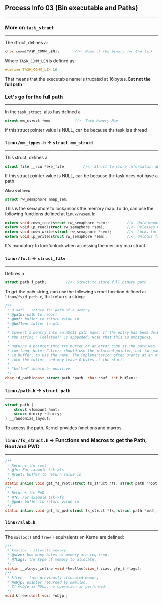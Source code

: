 ## Process Info 03 (Bin executable and Paths)
---

### More on `task_struct`
---
The struct, defines a:
```c
char comm[TASK_COMM_LEN];		//<- Name of the binary for the task
```
Where `TASK_COMM_LEN` is defined as:
```c
#define TASK_COMM_LEN 16
```
That means that the executable name is trucated at 16 bytes. **But not the full path**

### Let's go for the full path
---
In the `task_struct`, also has defined a 
```c
struct mm_struct *mm;			//<- Task Memory Map
```
If this struct pointer value is NULL, can be because the task is a thread.

### `linux/mm_types.h` -> `struct mm_struct`
---
This struct, defines a
```c
struct file __rcu *exe_file;		//<- Struct to store information about the binary file
```
If this struct pointer value is NULL, can be because the task does not have a path

Also defines 
```c
struct rw_semaphore mmap_sem;
```
This is the semaphore to lock/unlock the memory map. To do, can use the following functions defined at `linux/rwsem.h`:
```c
extern void down_read(struct rw_semaphore *sem);        //<- Hold memory map semaphore to read (locks fpr reading)
extern void up_read(struct rw_semaphore *sem);          //<- Releases memory map semaphore from reading (unlocks from reading)
extern void down_write(struct rw_semaphore *sem);       //<- Locks for writing
extern void up_write(struct rw_semaphore *sem);         //<- Unlocks from writing
```
It's mandatory to lock/unlock when accessing the memory map struct.
### `linux/fs.h` -> `struct_file`
---
Defines a 
```c
struct path f_path;			//<- Struct to store full binary path
```
To get the path string, can use the following kernel function defined at `linux/fs/d_path.c`, that returns a string:
```c
/**
 * d_path - return the path of a dentry
 * @path: path to report
 * @buf: buffer to return value in
 * @buflen: buffer length
 *
 * Convert a dentry into an ASCII path name. If the entry has been deleted
 * the string " (deleted)" is appended. Note that this is ambiguous.
 *
 * Returns a pointer into the buffer or an error code if the path was
 * too long. Note: Callers should use the returned pointer, not the passed
 * in buffer, to use the name! The implementation often starts at an offset
 * into the buffer, and may leave 0 bytes at the start.
 *
 * "buflen" should be positive.
 */
char *d_path(const struct path *path, char *buf, int buflen);
```
### `linux/path.h` -> `struct path`
---
```c 
struct path {
	struct vfsmount *mnt;
	struct dentry *dentry;
} __randomize_layout;
```
To access the path, Kernel provides functions and macros.
### `linux/fs_struct.h` -> Functions and Macros to get the Path, Root and PWD
---
```c
/**
 * Returns the root
 * @fs: For example tsk->fs
 * @root: buffer to return value in
 */
static inline void get_fs_root(struct fs_struct *fs, struct path *root);
/**
 * Returns the PWD
 * @fs: For example tsk->fs 
 * @pwd: buffer to return value in
 */
static inline void get_fs_pwd(struct fs_struct *fs, struct path *pwd);
```
### `linux/slab.h`
---
The `malloc()` and `free()` equivalents on Kernel are defined:
```c
/**
 * kmalloc - allocate memory
 * @size: how many bytes of memory are required.
 * @flags: the type of memory to allocate.
 */
static __always_inline void *kmalloc(size_t size, gfp_t flags);
/**
 * kfree - free previously allocated memory
 * @objp: pointer returned by kmalloc.
 * If @objp is NULL, no operation is performed.
 */
void kfree(const void *objp);
```
